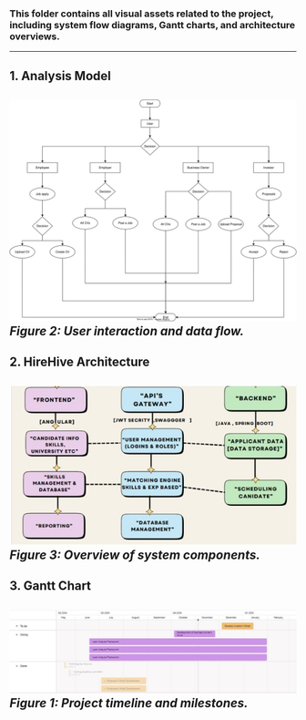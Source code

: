 ### This folder contains all visual assets related to the project, including system flow diagrams, Gantt charts, and architecture overviews.
---

## 1. Analysis Model  
![Analysis Model](Analysis_Model.drawio.svg)
*Figure 2: User interaction and data flow.*
---

## 2. HireHive Architecture  
![Architecture Diagram](HireHive_Architecture.png)
*Figure 3: Overview of system components.*
---

## 3. Gantt Chart  
![Gantt Chart](Gantt_Chart.png)
*Figure 1: Project timeline and milestones.*
---
